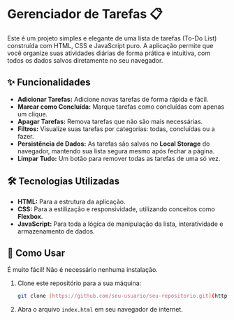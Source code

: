 # Gerenciador de Tarefas 📋

Este é um projeto simples e elegante de uma lista de tarefas (To-Do List) construída com HTML, CSS e JavaScript puro. A aplicação permite que você organize suas atividades diárias de forma prática e intuitiva, com todos os dados salvos diretamente no seu navegador.

## ✨ Funcionalidades

- **Adicionar Tarefas:** Adicione novas tarefas de forma rápida e fácil.
- **Marcar como Concluída:** Marque tarefas como concluídas com apenas um clique.
- **Apagar Tarefas:** Remova tarefas que não são mais necessárias.
- **Filtros:** Visualize suas tarefas por categorias: todas, concluídas ou a fazer.
- **Persistência de Dados:** As tarefas são salvas no **Local Storage** do navegador, mantendo sua lista segura mesmo após fechar a página.
- **Limpar Tudo:** Um botão para remover todas as tarefas de uma só vez.

## 🛠️ Tecnologias Utilizadas

- **HTML:** Para a estrutura da aplicação.
- **CSS:** Para a estilização e responsividade, utilizando conceitos como **Flexbox**.
- **JavaScript:** Para toda a lógica de manipulação da lista, interatividade e armazenamento de dados.

## 🚀 Como Usar

É muito fácil! Não é necessário nenhuma instalação.

1.  Clone este repositório para a sua máquina:
    ```bash
    git clone [https://github.com/seu-usuario/seu-repositorio.git](https://github.com/seu-usuario/seu-repositorio.git)
    ```
2.  Abra o arquivo `index.html` em seu navegador de internet.
